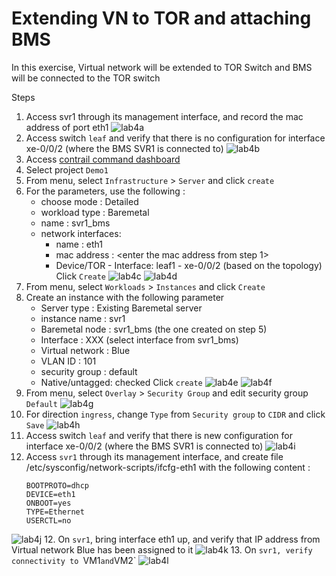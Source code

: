 # Extending VN to TOR and attaching BMS
In this exercise, Virtual network will be extended to TOR Switch and BMS will be connected to the TOR switch

Steps
1. Access svr1 through its management interface, and record the mac address of port eth1
![lab4a](images/lab4a.png)
2. Access switch `leaf` and verify that there is no configuration for interface xe-0/0/2 (where the BMS SVR1 is connected to)
![lab4b](images/lab4b.png)
3. Access [contrail command dashboard](https://172.16.11.15:9091)
4. Select project `Demo1`
5. From menu, select `Infrastructure` > `Server` and click `create`
6. For the parameters, use the following :
	- choose mode : Detailed
	- workload type : Baremetal
	- name : svr1_bms
	- network interfaces:
		- name : eth1
		- mac address : <enter the mac address from step 1>
		- Device/TOR - Interface: leaf1 - xe-0/0/2 (based on the topology)
   Click `Create`
![lab4c](images/lab4c.png)
![lab4d](images/lab4d.png)
6. From menu, select `Workloads` > `Instances` and click `Create`
7. Create an instance with the following parameter
	- Server type : Existing Baremetal server
	- instance name : svr1
	- Baremetal node : svr1_bms (the one created on step 5)
	- Interface : XXX (select interface from svr1_bms)
	- Virtual network : Blue
	- VLAN ID : 101
	- security group : default
	- Native/untagged: checked
   Click `create`
![lab4e](images/lab4e.png)
![lab4f](images/lab4f.png)
8. From menu, select `Overlay` > `Security Group` and edit security group `Default`
![lab4g](images/lab4g.png)
9. For direction `ingress`, change `Type` from `Security group` to `CIDR` and click `Save`
![lab4h](images/lab4h.png)
10. Access switch `leaf` and verify that there is new configuration for interface xe-0/0/2 (where the BMS SVR1 is connected to)
![lab4i](images/lab4i.png)
11. Access `svr1` through its management interface, and create file /etc/sysconfig/network-scripts/ifcfg-eth1 with the following content :
	```
	BOOTPROTO=dhcp
	DEVICE=eth1
	ONBOOT=yes
	TYPE=Ethernet
	USERCTL=no
	```
![lab4j](images/lab4j.png)
12. On `svr1`, bring interface eth1 up, and verify that IP address from Virtual network Blue has been assigned to it
![lab4k](images/lab4k.png)
13. On `svr1, verify connectivity to `VM1` and `VM2`
![lab4l](images/lab4l.png)

